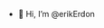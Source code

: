 - 👋 Hi, I’m @erikErdon

<!---
erikErdon/erikErdon is a ✨ special ✨ repository because its `README.md` (this file) appears on your GitHub profile.
You can click the Preview link to take a look at your changes.
--->
